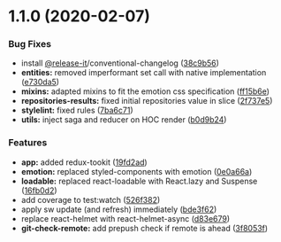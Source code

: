 <a name="1.1.0"></a>
# 1.1.0 (2020-02-07)


### Bug Fixes

* install [@release-it](https://github.com/release-it)/conventional-changelog ([38c9b56](https://github.com/freshfx/react-boilerplate/commit/38c9b56))
* **entities:** removed imperformant set call with native implementation ([e730da5](https://github.com/freshfx/react-boilerplate/commit/e730da5))
* **mixins:** adapted mixins to fit the emotion css specification ([ff15b6e](https://github.com/freshfx/react-boilerplate/commit/ff15b6e))
* **repositories-results:** fixed initial repositories value in slice ([2f737e5](https://github.com/freshfx/react-boilerplate/commit/2f737e5))
* **stylelint:** fixed rules ([7ba6c71](https://github.com/freshfx/react-boilerplate/commit/7ba6c71))
* **utils:** inject saga and reducer on HOC render ([b0d9b24](https://github.com/freshfx/react-boilerplate/commit/b0d9b24))


### Features

* **app:** added redux-tookit ([19fd2ad](https://github.com/freshfx/react-boilerplate/commit/19fd2ad))
* **emotion:** replaced styled-components with emotion ([0e0a66a](https://github.com/freshfx/react-boilerplate/commit/0e0a66a))
* **loadable:** replaced react-loadable with React.lazy and Suspense ([16fb0d2](https://github.com/freshfx/react-boilerplate/commit/16fb0d2))
* add coverage to test:watch ([526f382](https://github.com/freshfx/react-boilerplate/commit/526f382))
* apply sw update (and refresh) immediately ([bde3f62](https://github.com/freshfx/react-boilerplate/commit/bde3f62))
* replace react-helmet with react-helmet-async ([d83e679](https://github.com/freshfx/react-boilerplate/commit/d83e679))
* **git-check-remote:** add prepush check if remote is ahead ([3f8053f](https://github.com/freshfx/react-boilerplate/commit/3f8053f))


